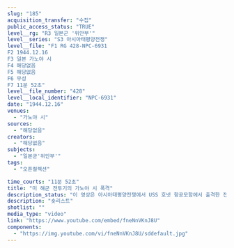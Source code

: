 ```yaml
---
slug: "185"
acquisition_transfer: "수집"
public_access_status: "TRUE"
level__rg: "R3 일본군 '위안부'"
level__series: "S3 아시아태평양전쟁"
level__file: "F1 RG 428-NPC-6931
F2 1944.12.16 
F3 일본 가노야 시
F4 해당없음
F5 해당없음
F6 무성
F7 11분 52초"
level__file_number: "428"
level__local_identifier: "NPC-6931"
date: "1944.12.16"
venues: 
  - "가노야 시"
sources: 
  - "해당없음"
creators: 
  - "해당없음"
subjects: 
  - "일본군'위안부'"
tags: 
  - "오픈컬렉션"

time_courts: "11분 52초"
title: "미 해군 전투기의 가노야 시 폭격"
description_status: "이 영상은 아시아태평양전쟁에서 USS 호넷 항공모함에서 출격한 전투기의 일본 가고시마현 가노야 시 폭격 모습을 담고 있다."
description: "숏리스트"
shotlist: ""
media_type: "video"
link: "https://www.youtube.com/embed/fneNnVKnJ8U"
components: 
  - "https://img.youtube.com/vi/fneNnVKnJ8U/sddefault.jpg"
---
```

